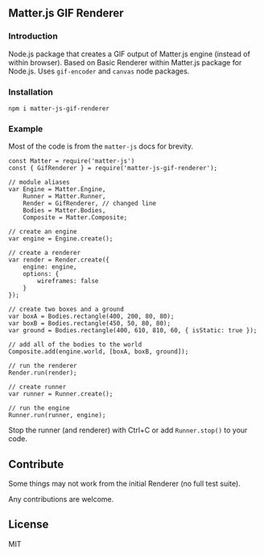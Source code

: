 ## Matter.js GIF Renderer
### Introduction
Node.js package that creates a GIF output of Matter.js engine (instead of within browser). Based on Basic Renderer within Matter.js package for Node.js. Uses `gif-encoder` and `canvas` node packages.

### Installation
```
npm i matter-js-gif-renderer
```

### Example
Most of the code is from the `matter-js` docs for brevity.
```
const Matter = require('matter-js')
const { GifRenderer } = require('matter-js-gif-renderer');

// module aliases
var Engine = Matter.Engine,
    Runner = Matter.Runner,
    Render = GifRenderer, // changed line
    Bodies = Matter.Bodies,
    Composite = Matter.Composite;

// create an engine
var engine = Engine.create();

// create a renderer
var render = Render.create({
    engine: engine,
    options: {
        wireframes: false
    }
});

// create two boxes and a ground
var boxA = Bodies.rectangle(400, 200, 80, 80);
var boxB = Bodies.rectangle(450, 50, 80, 80);
var ground = Bodies.rectangle(400, 610, 810, 60, { isStatic: true });

// add all of the bodies to the world
Composite.add(engine.world, [boxA, boxB, ground]);

// run the renderer
Render.run(render);

// create runner
var runner = Runner.create();

// run the engine
Runner.run(runner, engine);
```

Stop the runner (and renderer) with Ctrl+C or add `Runner.stop()` to your code.

## Contribute
Some things may not work from the initial Renderer (no full test suite). 

Any contributions are welcome.

## License
MIT
